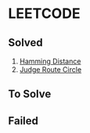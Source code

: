 # LEETCODE

## Solved

1. [Hamming Distance](https://leetcode.com/problems/hamming-distance/)   
2. [Judge Route Circle](https://leetcode.com/problems/judge-route-circle/)

## To Solve

## Failed
